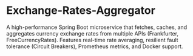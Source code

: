 # Exchange-Rates-Aggregator
A high-performance Spring Boot microservice that fetches, caches, and aggregates currency exchange rates from multiple APIs (Frankfurter, FreeCurrencyRates). Features real-time rate averaging, resilient fault tolerance (Circuit Breakers), Prometheus metrics, and Docker support.
